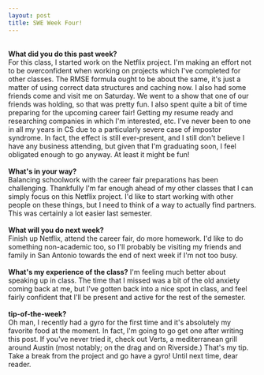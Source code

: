 ```yaml
---
layout: post
title: SWE Week Four!
---
```


<br><b>What did you do this past week?</b><br>
For this class, I started work on the Netflix project. I'm making an effort not to be overconfident when working on projects which I've completed for other classes. The RMSE formula ought to be about the same, it's just a matter of using correct data structures and caching now. I also had some friends come and visit me on Saturday. We went to a show that one of our friends was holding, so that was pretty fun. I also spent quite a bit of time preparing for the upcoming career fair! Getting my resume ready and researching companies in which I'm interested, etc. I've never been to one in all my years in CS due to a particularly severe case of impostor syndrome. In fact, the effect is still ever-present, and I still don't believe I have any business attending, but given that I'm graduating soon, I feel obligated enough to go anyway. At least it might be fun!<br>
<br><b>What's in your way?</b><br>
Balancing schoolwork with the career fair preparations has been challenging. Thankfully I'm far enough ahead of my other classes that I can simply focus on this Netflix project. I'd like to start working with other people on these things, but I need to think of a way to actually find partners. This was certainly a lot easier last semester.<br>
<br><b>What will you do next week?</b><br>
Finish up Netflix, attend the career fair, do more homework. I'd like to do something non-academic too, so I'll probably be visiting my friends and family in San Antonio towards the end of next week if I'm not too busy.<br>
<br><b>What's my experience of the class?</b>
I'm feeling much better about speaking up in class. The time that I missed was a bit of the old anxiety coming back at me, but I've gotten back into a nice spot in class, and feel fairly confident that I'll be present and active for the rest of the semester.<br>
<br><b>tip-of-the-week?</b><br>
Oh man, I recently had a gyro for the first time and it's absolutely my favorite food at the moment. In fact, I'm going to go get one after writing this post. If you've never tried it, check out Verts, a mediterranean grill around Austin (most notably; on the drag and on Riverside.) That's my tip. Take a break from the project and go have a gyro!
Until next time, dear reader.
